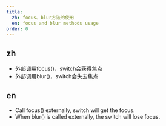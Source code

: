 ```yaml
---
title:
  zh: focus、blur方法的使用
  en: focus and blur methods usage
order: 0
---
```


## zh

* 外部调用focus()，switch会获得焦点
* 外部调用blur()，switch会失去焦点

## en

* Call focus() externally, switch will get the focus.
* When blur() is called externally, the switch will lose focus.
